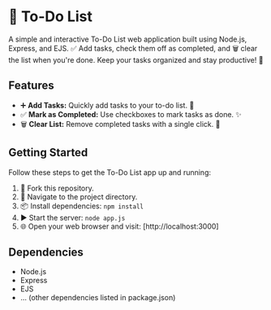 # 📝 To-Do List

A simple and interactive To-Do List web application built using Node.js, Express, and EJS. ✅ Add tasks, check them off as completed, and 🗑️ clear the list when you're done. Keep your tasks organized and stay productive! 💪

## Features

- ➕ **Add Tasks:** Quickly add tasks to your to-do list. 📌
- ✅ **Mark as Completed:** Use checkboxes to mark tasks as done. ✨
- 🗑️ **Clear List:** Remove completed tasks with a single click. 🧹

## Getting Started

Follow these steps to get the To-Do List app up and running:

1. 🍴 Fork this repository.
2. 🚀 Navigate to the project directory.
3. 📦 Install dependencies: `npm install`
4. ▶️ Start the server: `node app.js`
5. 🌐 Open your web browser and visit: [http://localhost:3000]

## Dependencies

- Node.js
- Express
- EJS
- ... (other dependencies listed in package.json)


